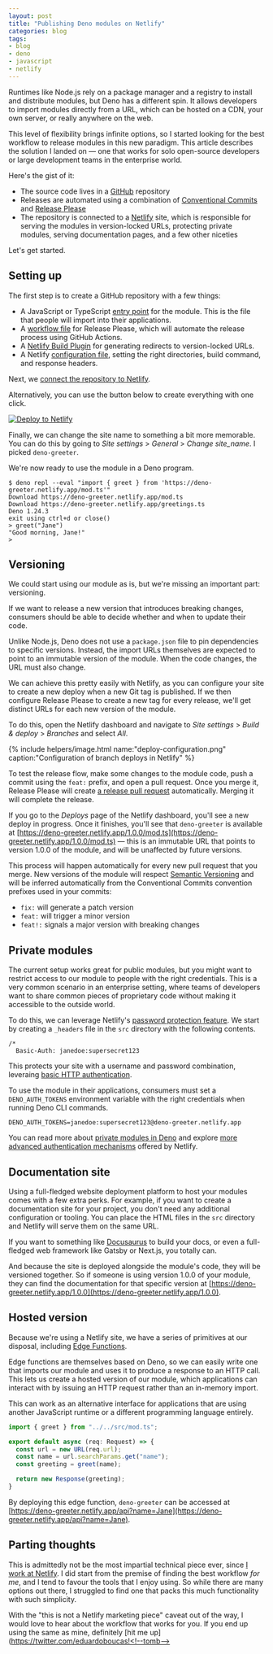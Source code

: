 ```yaml
---
layout: post
title: "Publishing Deno modules on Netlify"
categories: blog
tags:
- blog
- deno
- javascript
- netlify
---
```

Runtimes like Node.js rely on a package manager and a registry to install and distribute modules, but Deno has a different spin. It allows developers to import modules directly from a URL, which can be hosted on a CDN, your own server, or really anywhere on the web.

This level of flexibility brings infinite options, so I started looking for the best workflow to release modules in this new paradigm. This article describes the solution I landed on — one that works for solo open-source developers or large development teams in the enterprise world.<!--more-->

Here's the gist of it:

- The source code lives in a [GitHub](https://github.com/) repository
- Releases are automated using a combination of [Conventional Commits](https://www.conventionalcommits.org/en/v1.0.0/) and [Release Please](https://github.com/googleapis/release-please)
- The repository is connected to a [Netlify](https://www.netlify.com/) site, which is responsible for serving the modules in version-locked URLs, protecting private modules, serving documentation pages, and a few other niceties

Let's get started.

## Setting up

The first step is to create a GitHub repository with a few things:

- A JavaScript or TypeScript [entry point](https://github.com/eduardoboucas/deno-module-template/blob/044583aadf14e2842e098669fdc230fd139710dc/src/mod.ts) for the module. This is the file that people will import into their applications.
- A [workflow file](https://github.com/eduardoboucas/deno-module-template/blob/044583aadf14e2842e098669fdc230fd139710dc/.github/workflows/release-please.yml) for Release Please, which will automate the release process using GitHub Actions.
- A [Netlify Build Plugin](https://github.com/eduardoboucas/netlify-changelog-redirects) for generating redirects to version-locked URLs.
- A Netlify [configuration file](https://github.com/eduardoboucas/deno-module-template/blob/044583aadf14e2842e098669fdc230fd139710dc/netlify.toml), setting the right directories, build command, and response headers.

Next, we [connect the repository to Netlify](https://docs.netlify.com/welcome/add-new-site/).

Alternatively, you can use the button below to create everything with one click.

[![Deploy to Netlify](https://www.netlify.com/img/deploy/button.svg)](https://app.netlify.com/start/deploy?repository=https://github.com/eduardoboucas/deno-module-template)

Finally, we can change the site name to something a bit more memorable. You can do this by going to _Site settings_ > _General_ > _Change site_name_. I picked `deno-greeter`.

We're now ready to use the module in a Deno program.

```shell
$ deno repl --eval "import { greet } from 'https://deno-greeter.netlify.app/mod.ts'"
Download https://deno-greeter.netlify.app/mod.ts
Download https://deno-greeter.netlify.app/greetings.ts
Deno 1.24.3
exit using ctrl+d or close()
> greet("Jane")
"Good morning, Jane!"
>
```

## Versioning

We could start using our module as is, but we're missing an important part: versioning.

If we want to release a new version that introduces breaking changes, consumers should be able to decide whether and when to update their code.

Unlike Node.js, Deno does not use a `package.json` file to pin dependencies to specific versions. Instead, the import URLs themselves are expected to point to an immutable version of the module. When the code changes, the URL must also change.

We can achieve this pretty easily with Netlify, as you can configure your site to create a new deploy when a new Git tag is published. If we then configure Release Please to create a new tag for every release, we'll get distinct URLs for each new version of the module.

To do this, open the Netlify dashboard and navigate to _Site settings_ > _Build & deploy_ > _Branches_ and select _All_.

{% include helpers/image.html name:"deploy-configuration.png" caption:"Configuration of branch deploys in Netlify" %}

To test the release flow, make some changes to the module code, push a commit using the `feat:` prefix, and open a pull request. Once you merge it, Release Please will create [a release pull request](https://github.com/eduardoboucas/deno-greeter/pull/1) automatically. Merging it will complete the release.

If you go to the _Deploys_ page of the Netlify dashboard, you'll see a new deploy in progress. Once it finishes, you'll see that `deno-greeter` is available at [https://deno-greeter.netlify.app/1.0.0/mod.ts](https://deno-greeter.netlify.app/1.0.0/mod.ts) — this is an immutable URL that points to version 1.0.0 of the module, and will be unaffected by future versions.

This process will happen automatically for every new pull request that you merge. New versions of the module will respect [Semantic Versioning](https://semver.org/) and will be inferred automatically from the Conventional Commits convention prefixes used in your commits: 

- `fix:` will generate a patch version
- `feat:` will trigger a minor version
- `feat!:` signals a major version with breaking changes

## Private modules

The current setup works great for public modules, but you might want to restrict access to our module to people with the right credentials. This is a very common scenario in an enterprise setting, where teams of developers want to share common pieces of proprietary code without making it accessible to the outside world.

To do this, we can leverage Netlify's [password protection feature](https://docs.netlify.com/visitor-access/password-protection). We start by creating a `_headers` file in the `src` directory with the following contents.

```text
/*
  Basic-Auth: janedoe:supersecret123
```

This protects your site with a username and password combination, leveraing [basic HTTP authentication](https://developer.mozilla.org/en-US/docs/Web/HTTP/Authentication#basic_authentication_scheme).

To use the module in their applications, consumers must set a `DENO_AUTH_TOKENS` environment variable with the right credentials when running Deno CLI commands.

```text
DENO_AUTH_TOKENS=janedoe:supersecret123@deno-greeter.netlify.app
```

You can read more about [private modules in Deno](https://deno.land/manual@v1.27.1/linking_to_external_code/private) and explore [more advanced authentication mechanisms](https://docs.netlify.com/visitor-access/role-based-access-control/) offered by Netlify.

## Documentation site

Using a full-fledged website deployment platform to host your modules comes with a few extra perks. For example, if you want to create a documentation site for your project, you don't need any additional configuration or tooling. You can place the HTML files in the `src` directory and Netlify will serve them on the same URL.

If you want to something like [Docusaurus](https://docusaurus.io/) to build your docs, or even a full-fledged web framework like Gatsby or Next.js, you totally can.

And because the site is deployed alongside the module's code, they will be versioned together. So if someone is using version 1.0.0 of your module, they can find the documentation for that specific version at [https://deno-greeter.netlify.app/1.0.0](https://deno-greeter.netlify.app/1.0.0).

## Hosted version

Because we're using a Netlify site, we have a series of primitives at our disposal, including [Edge Functions](https://docs.netlify.com/edge-functions/overview/).

Edge functions are themselves based on Deno, so we can easily write one that imports our module and uses it to produce a response to an HTTP call. This lets us create a hosted version of our module, which applications can interact with by issuing an HTTP request rather than an in-memory import.

This can work as an alternative interface for applications that are using another JavaScript runtime or a different programming language entirely.

```typescript
import { greet } from "../../src/mod.ts";

export default async (req: Request) => {
  const url = new URL(req.url);
  const name = url.searchParams.get("name");
  const greeting = greet(name);

  return new Response(greeting);
}
```

By deploying this edge function, `deno-greeter` can be accessed at [https://deno-greeter.netlify.app/api?name=Jane](https://deno-greeter.netlify.app/api?name=Jane).

## Parting thoughts

This is admittedly not be the most impartial technical piece ever, since [I work at Netlify](/about). I did start from the premise of finding the best workflow _for me_, and I tend to favour the tools that I enjoy using. So while there are many options out there, I struggled to find one that packs this much functionality with such simplicity.

With the "this is not a Netlify marketing piece" caveat out of the way, I would love to hear about the workflow that works for you. If you end up using the same as mine, definitely [hit me up](https://twitter.com/eduardoboucas!<!--tomb-->